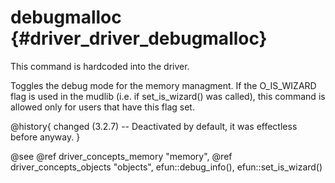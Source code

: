 debugmalloc {#driver_driver_debugmalloc}
========================================
This command is hardcoded into the driver.

Toggles the debug mode for the memory managment.
If the O_IS_WIZARD flag is used in the mudlib (i.e. if
set_is_wizard() was called), this command is allowed only for
users that have this flag set.

@history{
changed (3.2.7) -- Deactivated by default, it was effectless before anyway.
}

@see @ref driver_concepts_memory "memory", @ref driver_concepts_objects "objects", efun::debug_info(), efun::set_is_wizard()
